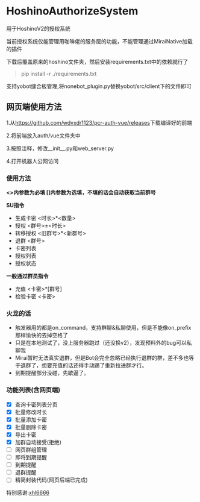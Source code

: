 # HoshinoAuthorizeSystem
用于HoshinoV2的授权系统

当前授权系统仅能管理用咖啡佬的服务层的功能，不能管理通过MiraiNative加载的插件

下载后覆盖原来的hoshino文件夹，然后安装requirements.txt中的依赖就行了

>pip install -r ./requirements.txt

支持yobot缝合板管理,将nonebot_plugin.py替换yobot/src/client下的文件即可

## 网页端使用方法
1.从<https://github.com/wdvxdr1123/pcr-auth-vue/releases>下载编译好的前端

2.将前端放入auth/vue文件夹中

3.按照注释，修改__init__.py和web_server.py

4.打开机器人公网访问

### 使用方法
**<>内参数为必填 []内参数为选填，不填的话会自动获取当前群号**

**SU指令**
- 生成卡密 <时长>*<数量>
- 授权 <群号>±<时长>
- 转移授权 <旧群号>*<新群号>
- 退群 <群号>
- 卡密列表
- 授权列表
- 授权状态

**一般通过群员指令**
- 充值 <卡密>*[群号]
- 检验卡密 <卡密>

### 火龙的话
- 触发器用的都是on_command，支持群聊&私聊使用，但是不能像on_prefix那样愉快的去掉空格了
- 只是在本地测试了，没上服务器跑过（还没换v2），发现预料外的bug可以私聊我
- Mirai暂时无法真实退群，但是Bot会完全忽略已经执行退群的群，差不多也等于退群了，想要充值的话还得手动踢了重新拉进群才行。
- 到期提醒部分没碰，先歇逼了。

### 功能列表(含网页端)
- [x] 查询卡密列表分页
- [x] 批量修改时长
- [x] 批量添加卡密
- [x] 批量删除卡密
- [x] 导出卡密
- [x] 加群自动接受(拒绝)
- [ ] 网页群组管理
- [ ] 即将到期提醒
- [ ] 到期提醒
- [ ] 退群提醒
- [ ] 精简封装代码(网页后端已完成)

特别感谢:[xhl6666](https://github.com/xhl6666)
